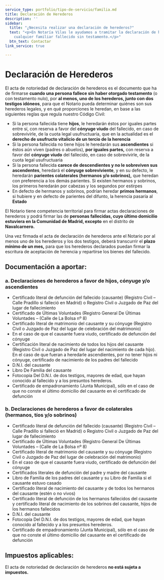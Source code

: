 ```yaml
---
service_type: portfolio/tipo-de-servicio/familia.md
title: Declaración de Herederos
description: ''
sidebar:
  title: "¿Necesita realizar una declaración de herederos?"
  text: "<p>En Notaría Vilas le ayudamos a tramitar la declaración de herederos de
    cualquier familiar fallecido sin testamento.</p>"
  btn_text: Contactar
link_service: true

---
```

# Declaración de Herederos

El acta de notoriedad de declaración de herederos es el documento que ha de firmarse **cuando una persona fallece sin haber otorgado testamento** (o con testamento nulo), por **al menos, uno de los herederos, junto con dos testigos idóneos**, para que el Notario pueda determinar quiénes son sus herederos legales, y en qué proporciones le heredan, en base a las siguientes reglas que regula nuestro Código Civil:

* Si la persona fallecida tiene **hijos**, le heredarán éstos por iguales partes entre sí, con reserva a favor del **cónyuge viudo** del fallecido, en caso de sobrevivirle, de la cuota legal usufructuaria, que en la actualidad es el **derecho de usufructo vitalicio de un tercio de la herencia**
* Si la persona fallecida no tiene hijos le heredarán sus **ascendientes** si éstos aún viven (padres o abuelos), **por iguales partes,** con reserva a favor del **cónyuge viudo** del fallecido, en caso de sobrevivirle, de la cuota legal usufructuaria
* Si la persona fallecida **carece de descendientes y no le sobreviven sus ascendentes**, heredará el **cónyuge sobreviviente**, y en su defecto, le heredarán **parientes colaterales (hermanos y/o sobrinos),** que heredan con preferencia a los demás parientes. Si existen hermanos y sobrinos, los primeros heredarán por cabezas y los segundos por estirpes
* En defecto de hermanos y sobrinos, podrían heredar **primos hermanos**, si hubiere y en defecto de parientes del difunto, la herencia pasaría al **Estado**

El Notario tiene competencia territorial para firmar actas declaraciones de herederos y podrá firmar las de **personas fallecidas, cuyo último domicilio estuviera en la Comunidad de Madrid, excepto** en el distrito de **Navalcarnero.**

Una vez firmada el acta de declaración de herederos ante el Notario por al menos uno de los herederos y los dos testigos, deberá transcurrir el **plazo mínimo de un mes,** para que los herederos declarados puedan firmar la escritura de aceptación de herencia y repartirse los bienes del fallecido.

## Documentación a aportar:

### **a. Declaraciones de herederos a favor de hijos, cónyuge y/o ascendientes**

* Certificado literal de defunción del fallecido (causante) (Registro Civil – Calle Pradillo si falleció en Madrid) o Registro Civil o Juzgado de Paz del lugar de fallecimiento
* Certificado de Últimas Voluntades (Registro General De Últimas Voluntades – (Calle de La Bolsa nº 8)
* Certificado literal de matrimonio del causante y su cónyuge (Registro Civil o Juzgado de Paz del lugar de celebración del matrimonio)
* En el caso de que el causante fuera viudo, certificado de defunción del cónyuge
* Certificación literal de nacimiento de todos los hijos del causante (Registro Civil o Juzgado de Paz del lugar del nacimiento de cada hijo). En el caso de que fueran a heredarle ascendientes, por no tener hijos ni cónyuge, certificado de nacimiento de los padres del fallecido
* D.N.I. del causante
* Libro De Familia del causante
* Fotocopia Del D.N.I. de dos testigos, mayores de edad, que hayan conocido al fallecido y a los presuntos herederos.
* Certificado de empadronamiento (Junta Municipal), sólo en el caso de que no conste el último domicilio del causante en el certificado de defunción

### **b. Declaraciones de herederos a favor de colaterales (hermanos, tíos y/o sobrinos)**

* Certificado literal de defunción del fallecido (causante) (Registro Civil – Calle Pradillo si falleció en Madrid) o Registro Civil o Juzgado de Paz del lugar de fallecimiento
* Certificado de Últimas Voluntades (Registro General De Últimas Voluntades – (Calle de La Bolsa nº 8)
* Certificado literal de matrimonio del causante y su cónyuge (Registro Civil o Juzgado de Paz del lugar de celebración del matrimonio)
* En el caso de que el causante fuera viudo, certificado de defunción del cónyuge
* Certificados literales de defunción del padre y madre del causante
* Libro de Familia de los padres del causante y su Libro de Familia si el causante estuvo casado
* Certificado literal de nacimiento del causante y de todos los hermanos del causante (estén o no vivos)
* Certificado literal de defunción de los hermanos fallecidos del causante y certificado literal de nacimiento de los sobrinos del causante, hijos de los hermanos fallecidos
* D.N.I. del causante
* Fotocopia Del D.N.I. de dos testigos, mayores de edad, que hayan conocido al fallecido y a los presuntos herederos.
* Certificado de empadronamiento (Junta Municipal), sólo en el caso de que no conste el último domicilio del causante en el certificado de defunción

## **Impuestos aplicables:**

El acta de notoriedad de declaración de herederos **no está sujeta a impuestos.**
